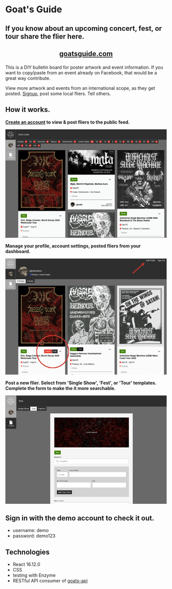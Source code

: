 # Goat's Guide


## If you know about an upcoming concert, fest, or tour share the flier here.

<h2 style="text-align: center;">

[goatsguide.com](https://goatsguide.com)

</h2>

This is a DIY bulletin board for poster artwork and event information.
If you want to copy/paste from an event already on Facebook,
that would be a great way contribute.

View more artwork and events from an international scope, as they get posted.
[Signup](https://goats-forum.now.sh/public/signup), post some local fliers. Tell others.


## How it works.

**[Create an account](https://goats-forum.now.sh/public/signup) to view & post fliers to the public feed.**

![flier feed screenshot](./src/assets/ss-flier-feed.png)


**Manage your profile, account settings, posted fliers from your dashboard.**

![dashboard screenshot](./src/assets/ss-edit-flier-profile.png)


**Post a new flier. Select from 'Single Show', 'Fest', or 'Tour' templates. Complete the form to make the it more searchable.**

![post flier screenshot](./src/assets/ss-create-flier.png)


## Sign in with the demo account to check it out.
- username: demo
- password: demo123


## Technologies

- React 16.12.0
- CSS
- testing with Enzyme
- RESTful API consumer of [goats-api](https://github.com/killeraliens/goats-api)


